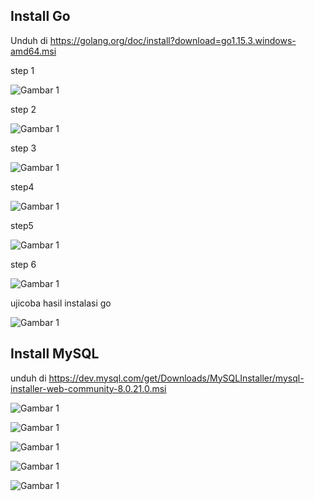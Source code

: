 ## Install Go

Unduh di https://golang.org/doc/install?download=go1.15.3.windows-amd64.msi

step 1


![Gambar 1](./go1.png)


step 2


![Gambar 1](./go2.png)


step 3


![Gambar 1](./go3.png)


step4


![Gambar 1](./go4.png)


step5


![Gambar 1](./go5.png)


step 6


![Gambar 1](./go6.png)


ujicoba hasil instalasi go


![Gambar 1](./go7.png)


## Install MySQL


unduh di  https://dev.mysql.com/get/Downloads/MySQLInstaller/mysql-installer-web-community-8.0.21.0.msi


![Gambar 1](./mysql1.png)


![Gambar 1](./mysql2.png)


![Gambar 1](./mysql3.png)


![Gambar 1](./mysql4.png)


![Gambar 1](./mysql5.png)
